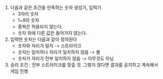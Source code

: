 

1. 다음과 같은 조건을 만족하는 숫자 생성기, 입력기
   - 3자리 숫자
   - 1~9의 숫자
   - 중복은 허용되지 않는다.
   - 숫자 외에 다른 값은 들어가지 않는다.
3. 입력한 숫자는 다음과 같이 정의된다
   -  숫자와 자리가 일치 -> 스트라이크
   - 숫자는 일치하나 자리가 일치하지 않음 -> 볼
   - 숫자가 자리가 전부 일치하지 않음 -> 아무것도 아님
4. 승리 조건 : 전부 스트라이크를 맞출 것. 그렇지 않다면 결과를 공지하고 계속해서 게임 진행
